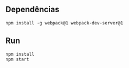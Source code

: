 ## Dependências

```
npm install -g webpack@1 webpack-dev-server@1
```

## Run

```
npm install
npm start
```
